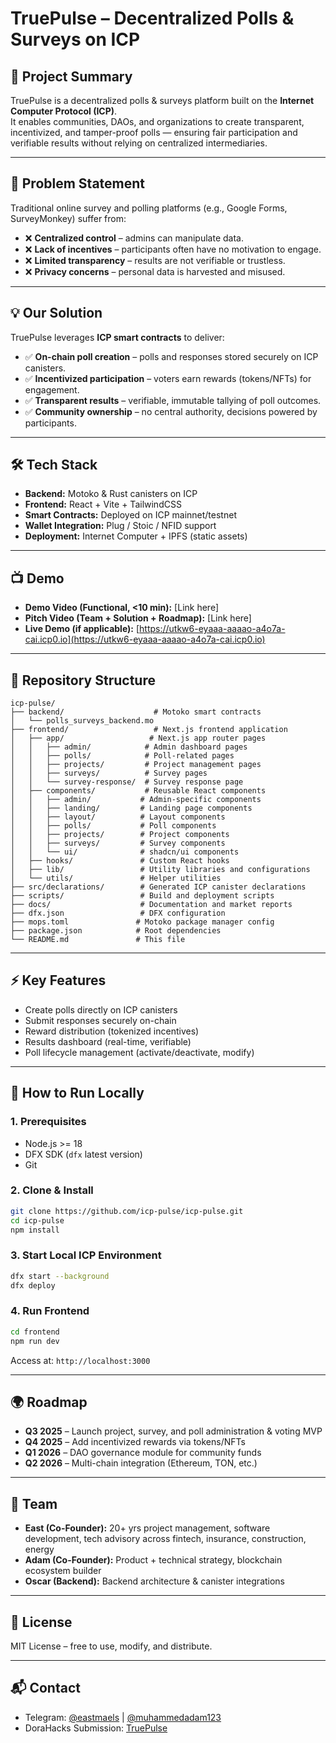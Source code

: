 # TruePulse – Decentralized Polls & Surveys on ICP

## 🚀 Project Summary
TruePulse is a decentralized polls & surveys platform built on the **Internet Computer Protocol (ICP)**.  
It enables communities, DAOs, and organizations to create transparent, incentivized, and tamper-proof polls — ensuring fair participation and verifiable results without relying on centralized intermediaries.

---

## 🎯 Problem Statement
Traditional online survey and polling platforms (e.g., Google Forms, SurveyMonkey) suffer from:
- ❌ **Centralized control** – admins can manipulate data.
- ❌ **Lack of incentives** – participants often have no motivation to engage.
- ❌ **Limited transparency** – results are not verifiable or trustless.
- ❌ **Privacy concerns** – personal data is harvested and misused.

---

## 💡 Our Solution
TruePulse leverages **ICP smart contracts** to deliver:
- ✅ **On-chain poll creation** – polls and responses stored securely on ICP canisters.
- ✅ **Incentivized participation** – voters earn rewards (tokens/NFTs) for engagement.
- ✅ **Transparent results** – verifiable, immutable tallying of poll outcomes.
- ✅ **Community ownership** – no central authority, decisions powered by participants.

---

## 🛠️ Tech Stack
- **Backend:** Motoko & Rust canisters on ICP  
- **Frontend:** React + Vite + TailwindCSS  
- **Smart Contracts:** Deployed on ICP mainnet/testnet  
- **Wallet Integration:** Plug / Stoic / NFID support  
- **Deployment:** Internet Computer + IPFS (static assets)

---

## 📺 Demo
- **Demo Video (Functional, <10 min):** [Link here]  
- **Pitch Video (Team + Solution + Roadmap):** [Link here]  
- **Live Demo (if applicable):** [https://utkw6-eyaaa-aaaao-a4o7a-cai.icp0.io](https://utkw6-eyaaa-aaaao-a4o7a-cai.icp0.io)  

---

## 📂 Repository Structure
```
icp-pulse/
├── backend/                    # Motoko smart contracts
│   └── polls_surveys_backend.mo
├── frontend/                   # Next.js frontend application
│   ├── app/                   # Next.js app router pages
│   │   ├── admin/            # Admin dashboard pages
│   │   ├── polls/            # Poll-related pages
│   │   ├── projects/         # Project management pages
│   │   ├── surveys/          # Survey pages
│   │   └── survey-response/  # Survey response page
│   ├── components/           # Reusable React components
│   │   ├── admin/           # Admin-specific components
│   │   ├── landing/         # Landing page components
│   │   ├── layout/          # Layout components
│   │   ├── polls/           # Poll components
│   │   ├── projects/        # Project components
│   │   ├── surveys/         # Survey components
│   │   └── ui/              # shadcn/ui components
│   ├── hooks/               # Custom React hooks
│   ├── lib/                 # Utility libraries and configurations
│   └── utils/               # Helper utilities
├── src/declarations/        # Generated ICP canister declarations
├── scripts/                 # Build and deployment scripts
├── docs/                    # Documentation and market reports
├── dfx.json                 # DFX configuration
├── mops.toml               # Motoko package manager config
├── package.json            # Root dependencies
└── README.md               # This file
```

---

## ⚡ Key Features
- Create polls directly on ICP canisters  
- Submit responses securely on-chain  
- Reward distribution (tokenized incentives)  
- Results dashboard (real-time, verifiable)  
- Poll lifecycle management (activate/deactivate, modify)  

---

## 📖 How to Run Locally

### 1. Prerequisites
- Node.js >= 18
- DFX SDK (`dfx` latest version)
- Git

### 2. Clone & Install
```bash
git clone https://github.com/icp-pulse/icp-pulse.git
cd icp-pulse
npm install
```

### 3. Start Local ICP Environment
```bash
dfx start --background
dfx deploy
```

### 4. Run Frontend
```bash
cd frontend
npm run dev
```
Access at: `http://localhost:3000`

---


## 🌍 Roadmap
- **Q3 2025** – Launch project, survey, and poll administration & voting MVP  
- **Q4 2025** – Add incentivized rewards via tokens/NFTs
- **Q1 2026** – DAO governance module for community funds  
- **Q2 2026** – Multi-chain integration (Ethereum, TON, etc.)  

---

## 👥 Team
- **East (Co-Founder):** 20+ yrs project management, software development, tech advisory across fintech, insurance, construction, energy  
- **Adam (Co-Founder):** Product + technical strategy, blockchain ecosystem builder  
- **Oscar (Backend):** Backend architecture & canister integrations  

---

## 📄 License
MIT License – free to use, modify, and distribute.

---

## 📬 Contact
- Telegram: [@eastmaels](http://t.me/eastmaels) | [@muhammedadam123](http://t.me/muhammedadam123)  
- DoraHacks Submission: [TruePulse](https://dorahacks.io/buidl/31834/)  
